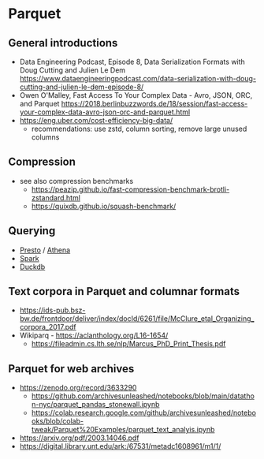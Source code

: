 # Parquet

## General introductions
- Data Engineering Podcast, Episode 8, Data Serialization Formats with Doug Cutting and Julien Le Dem
  https://www.dataengineeringpodcast.com/data-serialization-with-doug-cutting-and-julien-le-dem-episode-8/
- Owen O'Malley, Fast Access To Your Complex Data - Avro, JSON, ORC, and Parquet
  https://2018.berlinbuzzwords.de/18/session/fast-access-your-complex-data-avro-json-orc-and-parquet.html
- https://eng.uber.com/cost-efficiency-big-data/
  - recommendations: use zstd, column sorting, remove large unused columns

## Compression
- see also compression benchmarks
  - https://peazip.github.io/fast-compression-benchmark-brotli-zstandard.html
  - https://quixdb.github.io/squash-benchmark/

## Querying
- [Presto](https://prestodb.io/) / [Athena](https://aws.amazon.com/athena/)
- [Spark](https://spark.apache.org/)
- [Duckdb](https://duckdb.org/2021/06/25/querying-parquet.html)

## Text corpora in Parquet and columnar formats
- https://ids-pub.bsz-bw.de/frontdoor/deliver/index/docId/6261/file/McClure_etal_Organizing_corpora_2017.pdf
- Wikiparq - https://aclanthology.org/L16-1654/
  - https://fileadmin.cs.lth.se/nlp/Marcus_PhD_Print_Thesis.pdf

## Parquet for web archives
- https://zenodo.org/record/3633290
  - https://github.com/archivesunleashed/notebooks/blob/main/datathon-nyc/parquet_pandas_stonewall.ipynb
  - https://colab.research.google.com/github/archivesunleashed/notebooks/blob/colab-tweak/Parquet%20Examples/parquet_text_analyis.ipynb
- https://arxiv.org/pdf/2003.14046.pdf
- https://digital.library.unt.edu/ark:/67531/metadc1608961/m1/1/